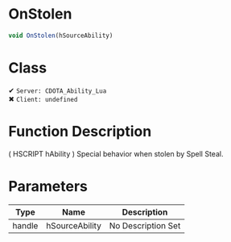 # OnStolen
```js	
void OnStolen(hSourceAbility)
```
# Class
✔ `Server: CDOTA_Ability_Lua`  
✖ `Client: undefined`  

# Function Description
( HSCRIPT hAbility ) Special behavior when stolen by Spell Steal.
# Parameters
Type|Name|Description
--|--|--
handle|hSourceAbility|No Description Set
